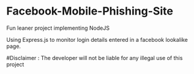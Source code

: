 # Facebook-Mobile-Phishing-Site
Fun leaner project implementing NodeJS

Using Express.js to monitor login details entered in  a facebook lookalike page.

#Disclaimer : 
The developer will not be liable for any illegal use of this project
